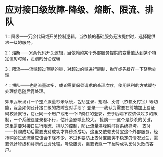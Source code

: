 # 应对接口级故障-降级、熔断、限流、排队
1：降级——冗余代码或开关控制逻辑，当依赖的基础服务无法提供时，选择提供次一级的服务。

2：熔断——冗余代码开关逻辑，当依赖的某个外部服务提供的变量值达到某个特定值的时候，走别的分治逻辑

3：限流——流量超过预期的量，对超过的量进行限制，抛弃或先缓存一下随后处理

4：排队——也是流量过多，或者需要保留请求的处理次序，使用队列的方式缓存处理信息随后再处理。

如果我来设计一个整点限量秒杀系统，包括登录、抢购、支付（依赖支付宝）等功能，我会如何设计接口级的故障应对手段？
登录——我认为需要在前端加上验证码校验就行，防止同一个用户或用一个IP疯狂的登录，至于后端不应该做过多的限制，一个系统连登录都不行，估计会影响比较大。
抢购——这个是秒杀的关键，这里需要对接口进行限流、排队的控制，防止流量洪峰瞬间将系统拖垮。
支付——抢购成功后需要支付成功才算秒杀成功，这里又依赖支付宝这个外部服务，经抢购的过滤流量应该会下降不少，不过也要防止支付宝服务不稳定的情况发生，需要做好降级和熔断的业务处理。降级服务，需要安慰一下抢购成功支付失败的客户。
